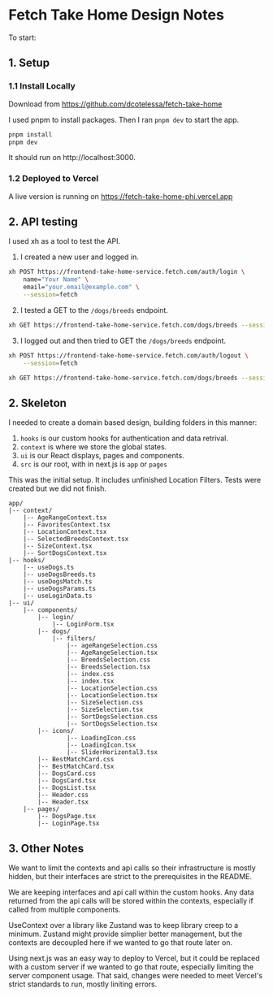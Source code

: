 # Fetch Take Home Design Notes

To start:

## 1. Setup


### 1.1 Install Locally

Download from https://github.com/dcotelessa/fetch-take-home

I used pnpm to install packages. Then I ran `pnpm dev` to start the app.

```bash
pnpm install
pnpm dev
```

It should run on http://localhost:3000.

### 1.2 Deployed to Vercel

A live version is running on https://fetch-take-home-phi.vercel.app

## 2. API testing

I used xh as a tool to test the API. 

1. I created a new user and logged in.
```bash
xh POST https://frontend-take-home-service.fetch.com/auth/login \
    name="Your Name" \
    email="your.email@example.com" \
    --session=fetch
```
2. I tested a GET to the `/dogs/breeds` endpoint.
```bash
xh GET https://frontend-take-home-service.fetch.com/dogs/breeds --session=fetch
```
3. I logged out and then tried to GET the `/dogs/breeds` endpoint.

```bash
xh POST https://frontend-take-home-service.fetch.com/auth/logout \
    --session=fetch

xh GET https://frontend-take-home-service.fetch.com/dogs/breeds --session=fetch
```

## 2. Skeleton

I needed to create a domain based design, building folders in this manner:
1. `hooks` is our custom hooks for authentication and data retrival.
2. `context` is where we store the global states.
3. `ui` is our React displays, pages and components.
4. `src` is our root, with in next.js is `app` or `pages`

This was the initial setup. It includes unfinished Location Filters. Tests were created but we did not finish.

```
app/
|-- context/
    |-- AgeRangeContext.tsx
    |-- FavoritesContext.tsx
    |-- LocationContext.tsx
    |-- SelectedBreedsContext.tsx
    |-- SizeContext.tsx
    |-- SortDogsContext.tsx
|-- hooks/
    |-- useDogs.ts
    |-- useDogsBreeds.ts
    |-- useDogsMatch.ts
    |-- useDogsParams.ts
    |-- useLoginData.ts
|-- ui/
    |-- components/
        |-- login/
            |-- LoginForm.tsx
        |-- dogs/
            |-- filters/
                |-- ageRangeSelection.css
                |-- AgeRangeSelection.tsx
                |-- BreedsSelection.css
                |-- BreedsSelection.tsx
                |-- index.css
                |-- index.tsx
                |-- LocationSelection.css
                |-- LocationSelection.tsx
                |-- SizeSelection.css
                |-- SizeSelection.tsx
                |-- SortDogsSelection.css
                |-- SortDogsSelection.tsx
        |-- icons/
                |-- LoadingIcon.css
                |-- LoadingIcon.tsx
                |-- SliderHorizontal3.tsx
        |-- BestMatchCard.css
        |-- BestMatchCard.tsx
        |-- DogsCard.css
        |-- DogsCard.tsx
        |-- DogsList.tsx
        |-- Header.css
        |-- Header.tsx
    |-- pages/
        |-- DogsPage.tsx
        |-- LoginPage.tsx
```

## 3. Other Notes

We want to limit the contexts and api calls so their infrastructure is mostly hidden, but their interfaces are strict to the prerequisites in the README.

We are keeping interfaces and api call within the custom hooks.
Any data returned from the api calls will be stored within the contexts, especially if called from multiple components.

UseContext over a library like Zustand was to keep library creep to a minimum. Zustand might provide simplier better management, but the contexts are decoupled here if we wanted to go that route later on.

Using next.js was an easy way to deploy to Vercel, but it could be replaced with a custom server if we wanted to go that route, especially limiting the server component usage. That said, changes were needed to meet Vercel's strict standards to run, mostly liniting errors.

